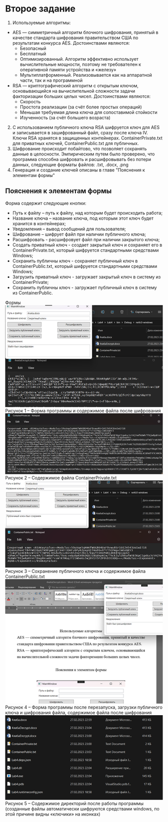 # Второе задание
1. Используемые алгоритмы: 
- AES — симметричный алгоритм блочного шифрования, принятый в качестве стандарта шифрования правительством США по результатам конкурса AES. Достоинствами являются:
    - Безопасный
    - Бесплатный
    - Оптимизированный. Алгоритм эффективно использует вычислительные мощности, поэтому не требователен к оперативной памяти устройства и «железу»
    - Мультиплатформенный. Реализовывается как на аппаратной части, так и на программной
- RSA — криптографический алгоритм с открытым ключом, основывающийся на вычислительной сложности задачи факторизации больших целых чисел. Достоинствами являются:
    - Скорость
    - Простота реализации (за счёт более простых операций)
    - Меньшая требуемая длина ключа для сопоставимой стойкости
    - Изученность (за счёт большего возраста)
2. С использованием публичного ключа RSA шифруется ключ для AES и записывается в зашифрованный файл, сразу после ключа IV. Ключи RSA хранятся в защищенных контейнерах. ContainerPrivate.txt для приватных ключей, ContainerPublic.txt для публичных.
3. Шифрование происходит побайтово, что позволяет сохранять данные в целосности. Эмпирическим путем было проверено, что программа способна шифровать и расшифровывать без потери данных, следующие форматы файлов: .txt, .docx, .png
4. Генерация и создание ключей описаны в главе "Пояснения к элементам формы"

## Пояснения к элементам формы

Форма содержит следующие кнопки:
- Путь к файлу – путь к файлу, над которым будет происходить работа;
- Название ключа – название ключа, под которым этот ключ будет хранится в контейнерах;
- Уведомления – вывод сообщений для пользователя;
- Шифрование – шифрует файл при наличии публичного ключа;
- Расшифровать -  расшифровует файл при наличии закрытого ключа;
- Создать приватный ключ -  создает закрытый ключ и сохраняет его в ContainerPrivate.txt, который шифруется стандартными средствами Windows;
- Сохранить публичны ключ -  сохраняет публичный ключ в ContainerPublic.txt, который шифруется стандартными средствами Windows;
- Загрузить приватный ключ -  загружает закрытый ключ в систему из ContainerPrivate;
- Сохранить публичны ключ -  загружает публичный ключ в систему из ContainerPublic.

Формы \
![Форма программы и содержимое файла после шифрования](https://github.com/VladimirNone/OlympPetersburg/blob/main/SecondTask/Scrinshots/1.png?raw=true) \
Рисунок 1 – Форма программы и содержимое файла после шифрования
![Содержимое файла ContainerPrivate.txt](https://github.com/VladimirNone/OlympPetersburg/blob/main/SecondTask/Scrinshots/2.png?raw=true) \
Рисунок 2 – Содержимое файла ContainerPrivate.txt
![Сохранение публичного ключа и содержимое файла ContainerPublic.txt](https://github.com/VladimirNone/OlympPetersburg/blob/main/SecondTask/Scrinshots/3.png?raw=true) \
Рисунок 3 – Сохранение публичного ключа и содержимое файла ContainerPublic.txt
![Форма программы после перезапуска, загрузки публичного ключа и шифрования файла, содержимое файла после шифрования](https://github.com/VladimirNone/OlympPetersburg/blob/main/SecondTask/Scrinshots/4.png?raw=true) \
Рисунок 4 – Форма программы после перезапуска, загрузки публичного ключа и шифрования файла, содержимое файла после шифрования
![Содержимое директорий после работы программы](https://github.com/VladimirNone/OlympPetersburg/blob/main/SecondTask/Scrinshots/5.png?raw=true) \
Рисунок 5 – Содержимое директорий после работы программы (созданные файлы автоматически шифруются средствами windows, по этой причине видны «ключики» на иконках)
